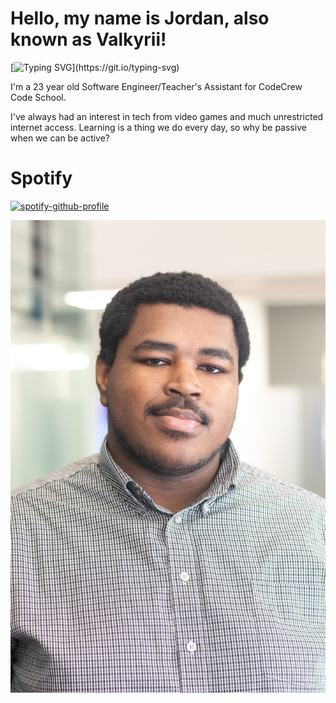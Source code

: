 # Hello, my name is Jordan, also known as Valkyrii!

[![Typing SVG](https://readme-typing-svg.demolab.com?font=Sriracha&duration=3000&pause=1000&color=F78A1A&center=true&random=false&width=435&lines=I+am+a+Software+Engineer.;I+am+a+Teacher's+Assistant+at+CodeCrew.;I+am+a+Musician.;I+am+a+Gamer.;I+am+a+Chill+Dude.)](https://git.io/typing-svg)

I'm a 23 year old Software Engineer/Teacher's Assistant for CodeCrew Code School.

I've always had an interest in tech from video games and much unrestricted internet access. Learning is a thing we do every day, so why be passive when we can be active?

# Spotify
[![spotify-github-profile](https://spotify-github-profile.vercel.app/api/view?uid=james3160&cover_image=true&theme=novatorem&show_offline=false&background_color=121212&interchange=false&bar_color=e28708&bar_color_cover=false)](https://github.com/kittinan/spotify-github-profile)

![Alt text](Code_School_Headshots-1.jpg)



